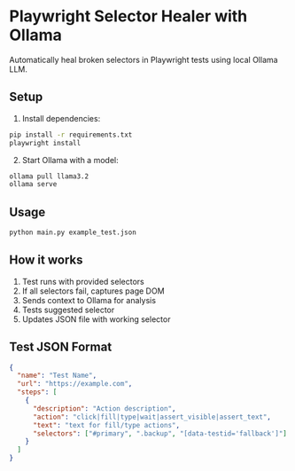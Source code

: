 # Playwright Selector Healer with Ollama

Automatically heal broken selectors in Playwright tests using local Ollama LLM.

## Setup

1. Install dependencies:
```bash
pip install -r requirements.txt
playwright install
```

2. Start Ollama with a model:
```bash
ollama pull llama3.2
ollama serve
```

## Usage

```bash
python main.py example_test.json
```

## How it works

1. Test runs with provided selectors
2. If all selectors fail, captures page DOM
3. Sends context to Ollama for analysis
4. Tests suggested selector
5. Updates JSON file with working selector

## Test JSON Format

```json
{
  "name": "Test Name",
  "url": "https://example.com",
  "steps": [
    {
      "description": "Action description",
      "action": "click|fill|type|wait|assert_visible|assert_text",
      "text": "text for fill/type actions",
      "selectors": ["#primary", ".backup", "[data-testid='fallback']"]
    }
  ]
}
```
